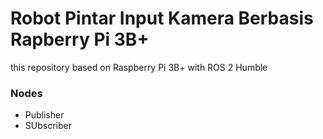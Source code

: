# Robot Pintar Input Kamera Berbasis Rapberry Pi 3B+
this repository based on Raspberry Pi 3B+ with ROS 2 Humble

### Nodes
- Publisher
- SUbscriber

